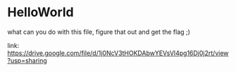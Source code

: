 # HelloWorld

what can you do with this file, figure that out and get the flag ;)

link: https://drive.google.com/file/d/1j0NcV3tHOKDAbwYEVsVl4pg16Dj0j2rt/view?usp=sharing

